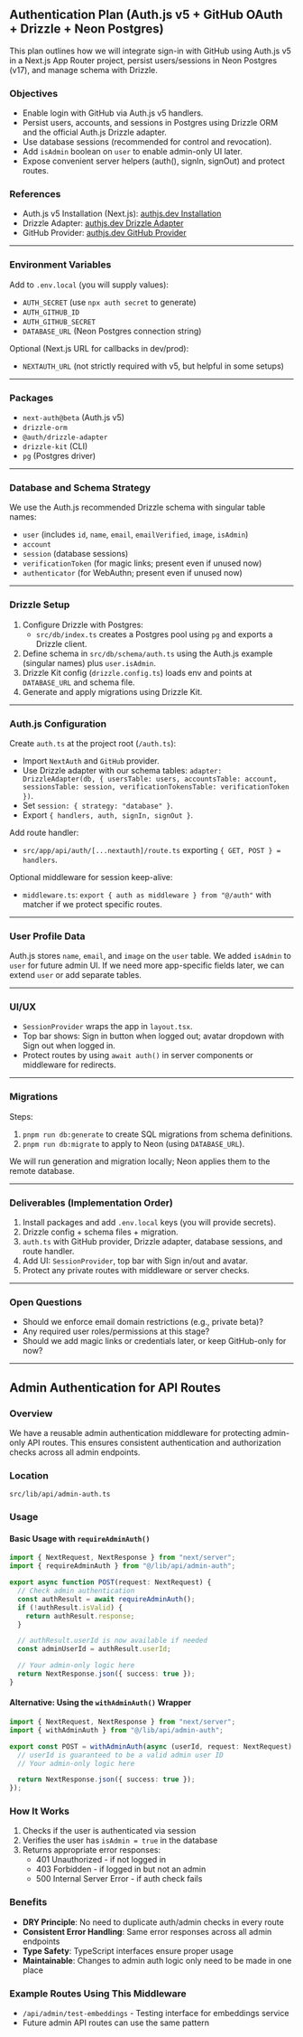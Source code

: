 ## Authentication Plan (Auth.js v5 + GitHub OAuth + Drizzle + Neon Postgres)

This plan outlines how we will integrate sign-in with GitHub using Auth.js v5 in a Next.js App Router project, persist users/sessions in Neon Postgres (v17), and manage schema with Drizzle.

### Objectives

- Enable login with GitHub via Auth.js v5 handlers.
- Persist users, accounts, and sessions in Postgres using Drizzle ORM and the official Auth.js Drizzle adapter.
- Use database sessions (recommended for control and revocation).
- Add `isAdmin` boolean on `user` to enable admin-only UI later.
- Expose convenient server helpers (auth(), signIn, signOut) and protect routes.

### References

- Auth.js v5 Installation (Next.js): [authjs.dev Installation](https://authjs.dev/getting-started/installation?framework=Next.js)
- Drizzle Adapter: [authjs.dev Drizzle Adapter](https://authjs.dev/getting-started/adapters/drizzle)
- GitHub Provider: [authjs.dev GitHub Provider](https://authjs.dev/getting-started/providers/github)

---

### Environment Variables

Add to `.env.local` (you will supply values):

- `AUTH_SECRET` (use `npx auth secret` to generate)
- `AUTH_GITHUB_ID`
- `AUTH_GITHUB_SECRET`
- `DATABASE_URL` (Neon Postgres connection string)

Optional (Next.js URL for callbacks in dev/prod):

- `NEXTAUTH_URL` (not strictly required with v5, but helpful in some setups)

---

### Packages

- `next-auth@beta` (Auth.js v5)
- `drizzle-orm`
- `@auth/drizzle-adapter`
- `drizzle-kit` (CLI)
- `pg` (Postgres driver)

---

### Database and Schema Strategy

We use the Auth.js recommended Drizzle schema with singular table names:

- `user` (includes `id`, `name`, `email`, `emailVerified`, `image`, `isAdmin`)
- `account`
- `session` (database sessions)
- `verificationToken` (for magic links; present even if unused now)
- `authenticator` (for WebAuthn; present even if unused now)

---

### Drizzle Setup

1. Configure Drizzle with Postgres:
   - `src/db/index.ts` creates a Postgres pool using `pg` and exports a Drizzle client.
2. Define schema in `src/db/schema/auth.ts` using the Auth.js example (singular names) plus `user.isAdmin`.
3. Drizzle Kit config (`drizzle.config.ts`) loads env and points at `DATABASE_URL` and schema file.
4. Generate and apply migrations using Drizzle Kit.

---

### Auth.js Configuration

Create `auth.ts` at the project root (`/auth.ts`):

- Import `NextAuth` and `GitHub` provider.
- Use Drizzle adapter with our schema tables: `adapter: DrizzleAdapter(db, { usersTable: users, accountsTable: account, sessionsTable: session, verificationTokensTable: verificationToken })`.
- Set `session: { strategy: "database" }`.
- Export `{ handlers, auth, signIn, signOut }`.

Add route handler:

- `src/app/api/auth/[...nextauth]/route.ts` exporting `{ GET, POST } = handlers`.

Optional middleware for session keep-alive:

- `middleware.ts`: `export { auth as middleware } from "@/auth"` with matcher if we protect specific routes.

---

### User Profile Data

Auth.js stores `name`, `email`, and `image` on the `user` table. We added `isAdmin` to `user` for future admin UI. If we need more app-specific fields later, we can extend `user` or add separate tables.

---

### UI/UX

- `SessionProvider` wraps the app in `layout.tsx`.
- Top bar shows: Sign in button when logged out; avatar dropdown with Sign out when logged in.
- Protect routes by using `await auth()` in server components or middleware for redirects.

---

### Migrations

Steps:

1. `pnpm run db:generate` to create SQL migrations from schema definitions.
2. `pnpm run db:migrate` to apply to Neon (using `DATABASE_URL`).

We will run generation and migration locally; Neon applies them to the remote database.

---

### Deliverables (Implementation Order)

1. Install packages and add `.env.local` keys (you will provide secrets).
2. Drizzle config + schema files + migration.
3. `auth.ts` with GitHub provider, Drizzle adapter, database sessions, and route handler.
4. Add UI: `SessionProvider`, top bar with Sign in/out and avatar.
5. Protect any private routes with middleware or server checks.

---

### Open Questions

- Should we enforce email domain restrictions (e.g., private beta)?
- Any required user roles/permissions at this stage?
- Should we add magic links or credentials later, or keep GitHub-only for now?

---

## Admin Authentication for API Routes

### Overview

We have a reusable admin authentication middleware for protecting admin-only API routes. This ensures consistent authentication and authorization checks across all admin endpoints.

### Location

`src/lib/api/admin-auth.ts`

### Usage

#### Basic Usage with `requireAdminAuth()`

```typescript
import { NextRequest, NextResponse } from "next/server";
import { requireAdminAuth } from "@/lib/api/admin-auth";

export async function POST(request: NextRequest) {
  // Check admin authentication
  const authResult = await requireAdminAuth();
  if (!authResult.isValid) {
    return authResult.response;
  }

  // authResult.userId is now available if needed
  const adminUserId = authResult.userId;

  // Your admin-only logic here
  return NextResponse.json({ success: true });
}
```

#### Alternative: Using the `withAdminAuth()` Wrapper

```typescript
import { NextRequest, NextResponse } from "next/server";
import { withAdminAuth } from "@/lib/api/admin-auth";

export const POST = withAdminAuth(async (userId, request: NextRequest) => {
  // userId is guaranteed to be a valid admin user ID
  // Your admin-only logic here

  return NextResponse.json({ success: true });
});
```

### How It Works

1. Checks if the user is authenticated via session
2. Verifies the user has `isAdmin = true` in the database
3. Returns appropriate error responses:
   - 401 Unauthorized - if not logged in
   - 403 Forbidden - if logged in but not an admin
   - 500 Internal Server Error - if auth check fails

### Benefits

- **DRY Principle**: No need to duplicate auth/admin checks in every route
- **Consistent Error Handling**: Same error responses across all admin endpoints
- **Type Safety**: TypeScript interfaces ensure proper usage
- **Maintainable**: Changes to admin auth logic only need to be made in one place

### Example Routes Using This Middleware

- `/api/admin/test-embeddings` - Testing interface for embeddings service
- Future admin API routes can use the same pattern
